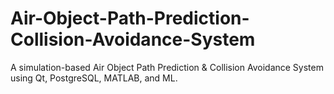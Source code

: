 # Air-Object-Path-Prediction-Collision-Avoidance-System
A simulation-based Air Object Path Prediction &amp; Collision Avoidance System using Qt, PostgreSQL, MATLAB, and ML.

